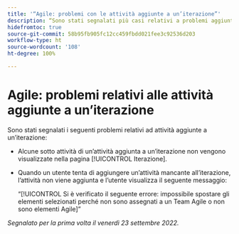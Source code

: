 ```yaml
---
title: '“Agile: problemi con le attività aggiunte a un’iterazione”'
description: “Sono stati segnalati più casi relativi a problemi aggiunti a un’iterazione”
hidefromtoc: true
source-git-commit: 58b95fb905fc12cc459fbdd021fee3c92536d203
workflow-type: ht
source-wordcount: '108'
ht-degree: 100%

---
```



# Agile: problemi relativi alle attività aggiunte a un’iterazione

Sono stati segnalati i seguenti problemi relativi ad attività aggiunte a un’iterazione:

* Alcune sotto attività di un’attività aggiunta a un’iterazione non vengono visualizzate nella pagina [!UICONTROL Iterazione].
* Quando un utente tenta di aggiungere un’attività mancante all’iterazione, l’attività non viene aggiunta e l’utente visualizza il seguente messaggio:

   “[!UICONTROL Si è verificato il seguente errore: impossibile spostare gli elementi selezionati perché non sono assegnati a un Team Agile o non sono elementi Agile]”

_Segnalato per la prima volta il venerdì 23 settembre 2022._


